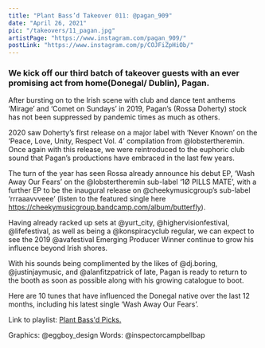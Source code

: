 ```yaml
---
title: "Plant Bass’d Takeover 011: @pagan_909"
date: "April 26, 2021"
pic: "/takeovers/11_pagan.jpg"
artistPage: "https://www.instagram.com/pagan_909/"
postLink: "https://www.instagram.com/p/COJFiZpHiOb/"
---
```


### We kick off our third batch of takeover guests with an ever promising act from home(Donegal/ Dublin), Pagan.

After bursting on to the Irish scene with club and dance tent anthems ‘Mirage’ and ‘Comet on Sundays’ in 2019, Pagan’s (Rossa Doherty) stock has not been suppressed by pandemic times as much as others.

2020 saw Doherty’s first release on a major label with ‘Never Known’ on the ‘Peace, Love, Unity, Respect Vol. 4’ compilation from @lobstertheremin. Once again with this release, we were reintroduced to the euphoric club sound that Pagan’s productions have embraced in the last few years.

The turn of the year has seen Rossa already announce his debut EP, ‘Wash Away Our Fears’ on the @lobstertheremin sub-label ‘1Ø PILLS MATE’, with a further EP to be the inaugural release on @cheekymusicgroup’s sub-label ‘rrraaavvveee’ (listen to the featured single here https://cheekymusicgroup.bandcamp.com/album/butterfly).

Having already racked up sets at @yurt_city, @highervisionfestival, @lifefestival, as well as being a @konspiracyclub regular, we can expect to see the 2019 @avafestival Emerging Producer Winner continue to grow his influence beyond Irish shores.

With his sounds being complimented by the likes of @dj.boring, @justinjaymusic, and @alanfitzpatrick of late, Pagan is ready to return to the booth as soon as possible along with his growing catalogue to boot.

Here are 10 tunes that have influenced the Donegal native over the last 12 months, including his latest single ‘Wash Away Our Fears’.

Link to playlist: <a role="button" class="btn btn-dark" href="https://open.spotify.com/playlist/5skAgzUfGmZLwrOPNLnGVf">Plant Bass'd Picks.</a>

Graphics: @eggboy_design
Words: @inspectorcampbellbap
